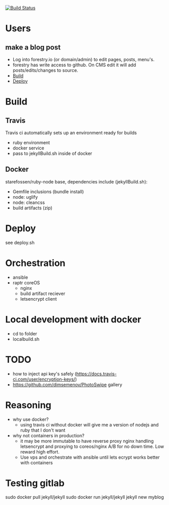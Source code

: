 [![Build Status](https://travis-ci.org/sharlynnDev/website.svg?branch=master)](https://travis-ci.org/sharlynnDev/website)

# Users

## make a blog post

* Log into forestry.io (or domain/admin) to edit pages, posts, menu's.
* forestry has write access to github.  On CMS edit it will add posts/edits/changes to source.
* [Build](Build)
* [Deploy](Deploy)

# Build

## Travis

Travis ci automatically sets up an environment ready for builds

* ruby environment
* docker service
* pass to jekyllBuild.sh inside of docker

## Docker

starefossen/ruby-node base, dependencies include (jekyllBuild.sh):

* Gemfile inclusions (bundle install)
* node: uglify
* node: cleancss
* build artifacts (zip)

# Deploy

see deploy.sh

# Orchestration

* ansible
* raptr coreOS
    * nginx
    * build artifact reciever
    * letsencrypt client

# Local development with docker

* cd to folder
* localbuild.sh

# TODO

* how to inject api key's safely (https://docs.travis-ci.com/user/encryption-keys/)
* https://github.com/dimsemenov/PhotoSwipe gallery

# Reasoning

* why use docker?
    * using travis ci without docker will give me a version of nodejs and ruby that I don't want
* why not containers in production?
    * it may be more immutable to have reverse proxy nginx handling letsencrypt and proxying to coreos/nginx A/B for no down time.  Low reward high effort.
    * Use vps and orchestrate with ansible until lets ecrypt works better with containers 

# Testing gitlab

sudo docker pull jekyll/jekyll
sudo docker run jekyll/jekyll jekyll new myblog